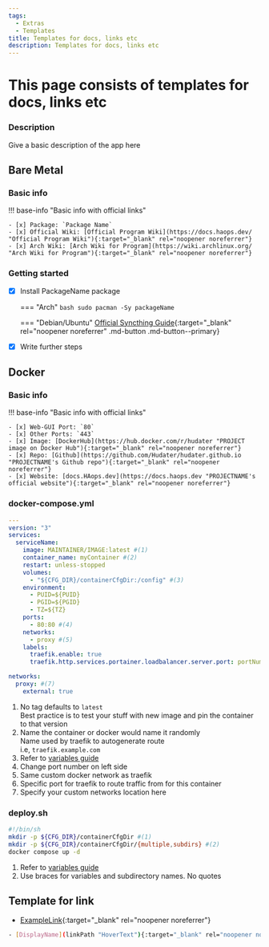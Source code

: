 ```yaml
---
tags:
  - Extras
  - Templates
title: Templates for docs, links etc
description: Templates for docs, links etc
---
```

# This page consists of templates for docs, links etc

### Description
Give a basic description of the app here  


## Bare Metal

### Basic info

!!! base-info "Basic info with official links"

    - [x] Package: `Package Name`
    - [x] Official Wiki: [Official Program Wiki](https://docs.haops.dev/ "Official Program Wiki"){:target="_blank" rel="noopener noreferrer"}
    - [x] Arch Wiki: [Arch Wiki for Program](https://wiki.archlinux.org/ "Arch Wiki for Program"){:target="_blank" rel="noopener noreferrer"}

### Getting started

- [x] Install PackageName package

    === "Arch"
        ```bash
        sudo pacman -Sy packageName
        ```

    === "Debian/Ubuntu"
        [Official Syncthing Guide](https://apt.syncthing.net/ "Official Syncthing Guide"){:target="_blank" rel="noopener noreferrer" .md-button .md-button--primary}

- [x] Write further steps

## Docker
### Basic info
!!! base-info "Basic info with official links"

    - [x] Web-GUI Port: `80`
    - [x] Other Ports: `443`
    - [x] Image: [DockerHub](https://hub.docker.com/r/hudater "PROJECT image on Docker Hub"){:target="_blank" rel="noopener noreferrer"}
    - [x] Repo: [Github](https://github.com/Hudater/hudater.github.io "PROJECTNAME's Github repo"){:target="_blank" rel="noopener noreferrer"}
    - [x] Website: [docs.HAops.dev](https://docs.haops.dev "PROJECTNAME's official website"){:target="_blank" rel="noopener noreferrer"}

### docker-compose.yml
```yaml title="Basic compose manifest"
---
version: "3"
services:
  serviceName:
    image: MAINTAINER/IMAGE:latest #(1)
    container_name: myContainer #(2)
    restart: unless-stopped
    volumes:
      - "${CFG_DIR}/containerCfgDir:/config" #(3)
    environment:
      - PUID=${PUID}
      - PGID=${PGID}
      - TZ=${TZ}
    ports:
      - 80:80 #(4)
    networks:
      - proxy #(5)
    labels:
      traefik.enable: true
      traefik.http.services.portainer.loadbalancer.server.port: portNumber #(6)

networks:
  proxy: #(7)
    external: true
```

1. No tag defaults to `latest`  
   Best practice is to test your stuff with new image and pin the container to that version
2. Name the container or docker would name it randomly  
   Name used by traefik to autogenerate route  
   i.e, `traefik.example.com`
3. Refer to [variables guide](/linux/server/#environment-variables)
4. Change port number on left side
5. Same custom docker network as traefik
6. Specific port for traefik to route traffic from for this container
7. Specify your custom networks location here

### deploy.sh
```bash
#!/bin/sh
mkdir -p ${CFG_DIR}/containerCfgDir #(1)
mkdir -p ${CFG_DIR}/containerCfgDir/{multiple,subdirs} #(2)
docker compose up -d
```

1. Refer to [variables guide](/linux/server/#environment-variables)  
2. Use braces for variables and subdirectory names. No quotes  

## Template for link
- [ExampleLink](#template-for-link "An example of link"){:target="_blank" rel="noopener noreferrer"}

```bash title="Link syntax"
- [DisplayName](linkPath "HoverText"){:target="_blank" rel="noopener noreferrer"}
```
